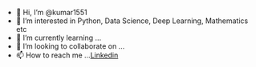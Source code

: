 - 👋 Hi, I’m @kumar1551
- 👀 I’m interested in Python, Data Science, Deep Learning, Mathematics etc
- 🌱 I’m currently learning ...
- 💞️ I’m looking to collaborate on ...
- 📫 How to reach me ...[Linkedin](https://www.linkedin.com/in/vaibhav-kumar-vk/) 

<!---
kumar1551/kumar1551 is a ✨ special ✨ repository because its `README.md` (this file) appears on your GitHub profile.
You can click the Preview link to take a look at your changes.
--->
